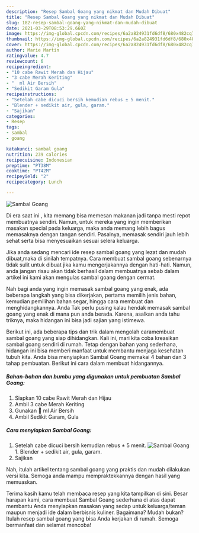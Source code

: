 ```yaml
---
description: "Resep Sambal Goang yang nikmat dan Mudah Dibuat"
title: "Resep Sambal Goang yang nikmat dan Mudah Dibuat"
slug: 182-resep-sambal-goang-yang-nikmat-dan-mudah-dibuat
date: 2021-03-29T08:53:29.660Z
image: https://img-global.cpcdn.com/recipes/6a2a824931fd6df8/680x482cq70/sambal-goang-foto-resep-utama.jpg
thumbnail: https://img-global.cpcdn.com/recipes/6a2a824931fd6df8/680x482cq70/sambal-goang-foto-resep-utama.jpg
cover: https://img-global.cpcdn.com/recipes/6a2a824931fd6df8/680x482cq70/sambal-goang-foto-resep-utama.jpg
author: Marie Martin
ratingvalue: 4.7
reviewcount: 6
recipeingredient:
- "10 cabe Rawit Merah dan Hijau"
- "3 cabe Merah Keriting"
- "  ml Air Bersih"
- "Sedikit Garam Gula"
recipeinstructions:
- "Setelah cabe dicuci bersih kemudian rebus ± 5 menit."
- "Blender + sedikit air, gula, garam."
- "Sajikan"
categories:
- Resep
tags:
- sambal
- goang

katakunci: sambal goang 
nutrition: 239 calories
recipecuisine: Indonesian
preptime: "PT38M"
cooktime: "PT42M"
recipeyield: "2"
recipecategory: Lunch

---
```



![Sambal Goang](https://img-global.cpcdn.com/recipes/6a2a824931fd6df8/680x482cq70/sambal-goang-foto-resep-utama.jpg)

Di era  saat ini , kita memang bisa memesan makanan jadi tanpa mesti repot membuatnya sendiri. Namun, untuk mereka yang ingin memberikan masakan special pada keluarga, maka anda memang lebih bagus memasaknya dengan tangan sendiri. Pasalnya, memasak sendiri jauh lebih sehat serta bisa menyesuaikan sesuai selera keluarga.

Jika anda sedang mencari ide resep sambal goang yang lezat dan mudah dibuat,maka di sinilah tempatnya. Cara membuat sambal goang  sebenarnya tidak sulit untuk dibuat jika kamu mengerjakannya dengan hati-hati. Namun, anda jangan risau akan tidak berhasil dalam membuatnya 
sebab dalam artikel ini kami akan mengulas sambal goang dengan cermat.  



Nah bagi anda yang ingin memasak sambal goang yang enak, ada beberapa langkah yang bisa dikerjakan, pertama memilih jenis bahan, kemudian pemilihan bahan segar, hingga cara membuat dan menghidangkannya. Anda Tak perlu pusing kalau hendak memasak sambal goang yang enak di mana pun anda berada. Karena, asalkan anda  tahu triknya, maka hidangan ini bisa jadi sajian yang istimewa.

Berikut ini, ada beberapa tips dan trik dalam mengolah caramembuat sambal goang yang siap dihidangkan. Kali ini, mari kita coba kreasikan sambal goang sendiri di rumah. Tetap dengan bahan yang sederhana, hidangan ini bisa memberi manfaat untuk membantu menjaga kesehatan tubuh kita. Anda bisa menyiapkan Sambal Goang memakai 4 bahan dan 3 tahap pembuatan. Berikut ini cara dalam membuat hidangannya.

<!--inarticleads1-->

##### Bahan-bahan dan bumbu yang digunakan untuk pembuatan Sambal Goang:

1. Siapkan 10 cabe Rawit Merah dan Hijau
1. Ambil 3 cabe Merah Keriting
1. Gunakan  💯 ml Air Bersih
1. Ambil Sedikit Garam, Gula




<!--inarticleads2-->

##### Cara menyiapkan Sambal Goang:

1. Setelah cabe dicuci bersih kemudian rebus ± 5 menit.
<img src="https://img-global.cpcdn.com/steps/cc43019355793ba6/160x128cq70/sambal-goang-langkah-memasak-1-foto.jpg" alt="Sambal Goang">1. Blender + sedikit air, gula, garam.
1. Sajikan




Nah, itulah artikel tentang  sambal goang  yang praktis dan mudah dilakukan versi kita. Semoga anda mampu mempraktekkannya dengan hasil yang memuaskan. 

Terima kasih kamu telah membaca resep yang kita tampilkan di sini. Besar harapan kami, cara membuat  Sambal Goang sederhana di atas dapat membantu Anda menyiapkan masakan yang sedap untuk keluarga/teman maupun menjadi ide dalam berbisnis kuliner. Bagaimana? Mudah bukan? Itulah resep sambal goang yang bisa Anda kerjakan di rumah. Semoga bermanfaat dan selamat mencoba!

